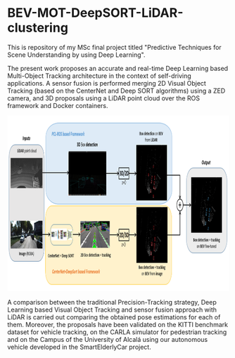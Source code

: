 # BEV-MOT-DeepSORT-LiDAR-clustering

This is repository of my MSc final project titled "Predictive Techniques for Scene Understanding by using Deep Learning".

The present work proposes an accurate and real-time Deep Learning based Multi-Object Tracking architecture in the context of self-driving applications. 
A sensor fusion is performed merging 2D Visual Object Tracking (based on the CenterNet and Deep SORT algorithms) using a ZED camera, and 3D proposals using 
a LiDAR point cloud over the ROS framework and Docker containers.

<img src="images/Architecture.PNG" width="900" height="400" />

A comparison between the traditional Precision-Tracking strategy, Deep Learning based Visual Object Tracking and sensor fusion approach with LiDAR 
is carried out comparing the obtained pose estimations for each of them. Moreover, the proposals have been validated on the KITTI benchmark dataset for 
vehicle tracking, on the CARLA simulator for pedestrian tracking and on the Campus of the University of Alcalá using our autonomous vehicle 
developed in the SmartElderlyCar project.
